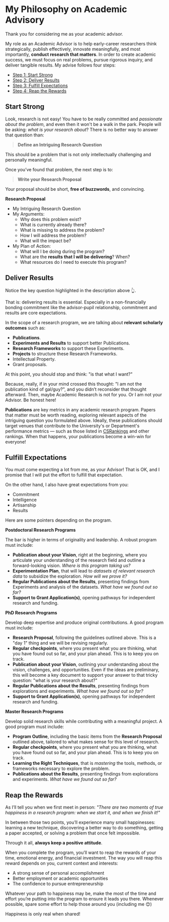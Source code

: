 

# My Philosophy on Academic Advisory

Thank you for considering me as your academic advisor.

My role as an Academic Advisor is to help early-career researchers think strategically, publish effectively, innovate meaningfully, and most importantly, **conduct research that matters**. In order to create academic success, we must focus on real problems, pursue rigorous inquiry, and deliver tangible results. My advise follows four steps:

* [Step 1: Start Strong](#star-strong)
* [Step 2: Deliver Results](#deliver-results)
* [Step 3: Fulfill Expectations](#fulfill-expectations)
* [Step 4: Reap the Rewards](#reap-the-rewards)

## Start Strong

Look, research is not easy! You have to be really committed and *passionate about the problem*, and even then it won't be a walk in the park. People will be asking: *what is your research about*? There is no better way to answer that question than:

> **Define an Intriguing Research Question**

This should be a problem that is not only intellectually challenging and personally meaningful. 

Once you’ve found that problem, the next step is to:

> **Write your Research Proposal**

Your proposal should be short, **free of buzzwords**, and convincing. 

**Research Proposal**
* My Intriguing Research Question
* My Arguments:
    * Why does this problem exist?
    * What is currently already there?
    * What is missing to address the problem?
    * How I will address the problem?
    * What will the impact be?
* My Plan of Action:
    * What will I be doing during the program?
    * What are the **results that I will be delivering**? When?
    * What resources do I need to execute this program?


## Deliver Results

Notice the key question highlighted in the description above 👆.

That is: delivering results is essential. Especially in a non-financially bonding commitment like the advisor-pupil relationship, commitment and results are core expectations.

In the scope of a research program, we are talking about **relevant scholarly outcomes** such as:
* **Publications**.
* **Experiments and Results** to support better Publications.
* **Research Frameworks** to support these Experiments.
* **Projects** to structure these Research Frameworks.
* Intellectual Property.
* Grant proposals.

At this point, you should stop and think: "is that what I want?"

Because, really, if in your mind crossed this thought: "I am not the publication kind of gal/guy?", and you didn’t reconsider that thought afterward.  Then, maybe Academic Research is not for you. Or I am not your Advisor. Be honest here!

**Publications** are key metrics in any academic research program. Papers that matter must be worth reading, exploring relevant aspects of the intriguing question you formulated above. Ideally, these publications should target venues that contribute to the University's or Department's performance metrics — such as those listed in [CSRankings](https://csrankings.org) and other rankings. When that happens, your publications become a win-win for everyone!

## Fulfill Expectations

You must come expecting a lot from me, as your Advisor! That is OK, and I promise that I will put the effort to fulfill that expectation. 

On the other hand, I also have great expectations from you:
* Commitment
* Intelligence
* Artisanship
* Results

Here are some pointers depending on the program.

**Postdoctoral Research Programs**

The bar is higher in terms of originality and leadership. A robust program must include:

* **Publication about your Vision**, right at the beginning, where you articulate your understanding of the research field and outline a forward-looking vision. *Where is this program taking us?*
* **Experimentation Plan**, that will lead to *datasets of relevant research data* to subsidize the exploration. *How will we prove it?*
* **Regular Publications about the Results**, presenting findings from Experiments and analysis of the datasets. *What have we found out so far?*
* **Support to Grant Application(s)**, opening pathways for independent research and funding.

**PhD Research Programs**

Develop deep expertise and produce original contributions. A good program must include:

* **Research Proposal**, following the guidelines outlined above. This is a "day 1" thing and we will be revising regularly. 
* **Regular checkpoints**, where you present what you are thinking, what you have found out so far, and your plan ahead. This is to keep you on track.
* **Publication about your Vision**,  outlining your understanding  about the vision, challenges, and opportunities. Even if the ideas are preliminary, this will become a key document to support your answer to that tricky question: "what is your research about?"
* **Regular Publications about the Results**, presenting findings from explorations and experiments. *What have we found out so far?*
* **Support to Grant Application(s)**, opening pathways for independent research and funding.

**Master Research Programs**

Develop solid research skills while contributing with a meaningful project. A good program must include: 

* **Program Outline**, including the basic items from the **Research Proposal** outlined above, tailored to what makes sense for this level of research.
* **Regular checkpoints**, where you present what you are thinking, what you have found out so far, and your plan ahead. This is to keep you on track.
* **Learning the Right Techniques**, that is *mastering* the tools, methods, or frameworks necessary to explore the problem. 
* **Publications about the Results**, presenting findings from explorations and experiments. *What have we found out so far?*


## Reap the Rewards

As I’ll tell you when we first meet in person:
*"There are two moments of true happiness in a research program: when we start it, and when we finish it!"*

In between those two points, you’ll experience many small happinesses: learning a new technique, discovering a better way to do something, getting a paper accepted, or solving a problem that once felt impossible.

Through it all, **always keep a positive attitude**.

When you complete the program, you’ll want to reap the rewards of your time, emotional energy, and financial investment. The way you will reap this reward depends on you, current context and interests:
* A strong sense of personal accomplishment
* Better employment or academic opportunities
* The confidence to pursue entrepreneurship

Whatever your path to happiness may be, make the most of the time and effort you’re putting into the program to ensure it leads you there. Whenever possible, spare some effort to help those around you (including me 😊)

Happiness is only real when shared!
